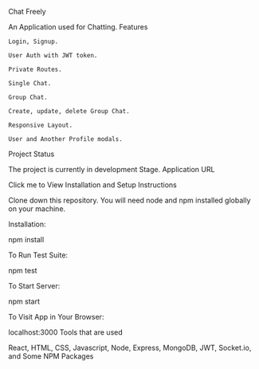 Chat Freely

An Application used for Chatting.
Features

    Login, Signup.

    User Auth with JWT token.

    Private Routes.

    Single Chat.

    Group Chat.

    Create, update, delete Group Chat.

    Responsive Layout.

    User and Another Profile modals.

Project Status

The project is currently in development Stage.
Application URL

Click me to View
Installation and Setup Instructions

Clone down this repository. You will need node and npm installed globally on your machine.

Installation:

npm install

To Run Test Suite:

npm test

To Start Server:

npm start

To Visit App in Your Browser:

localhost:3000
Tools that are used

React, HTML, CSS, Javascript, Node, Express, MongoDB, JWT, Socket.io, and Some NPM Packages
